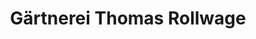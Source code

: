 ---
title: "Gärtnerei Thomas Rollwage"
url: /baddeckenstedt/gaertnerei-thomas-rollwage/
shop: Blumen
---